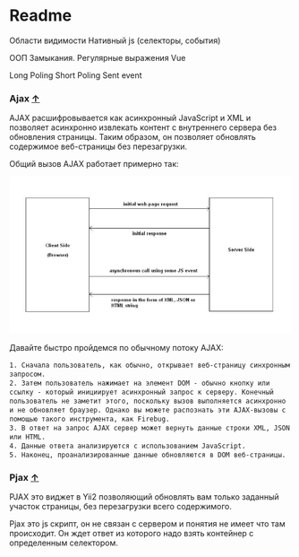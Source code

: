 # Readme


Области видимости
Нативный js (селекторы, события)


ООП
Замыкания.
Регулярные выражения
Vue

Long Poling
Short Poling
Sent event



### Ajax [&uarr;](#Other-tasks)

AJAX расшифровывается как асинхронный JavaScript и XML и позволяет асинхронно извлекать контент с внутреннего сервера без
обновления страницы. Таким образом, он позволяет обновлять содержимое веб-страницы без перезагрузки.

Общий вызов AJAX работает примерно так:

![](images/how-to-use-ajax-with-php-and-jquery.jpg)

Давайте быстро пройдемся по обычному потоку AJAX:

    1. Сначала пользователь, как обычно, открывает веб-страницу синхронным запросом.
    2. Затем пользователь нажимает на элемент DOM - обычно кнопку или ссылку - который инициирует асинхронный запрос к серверу. Конечный пользователь не заметит этого, поскольку вызов выполняется асинхронно и не обновляет браузер. Однако вы можете распознать эти AJAX-вызовы с помощью такого инструмента, как Firebug.
    3. В ответ на запрос AJAX сервер может вернуть данные строки XML, JSON или HTML.
    4. Данные ответа анализируются с использованием JavaScript.
    5. Наконец, проанализированные данные обновляются в DOM веб-страницы.

### Pjax [&uarr;](#Other-tasks)

PJAX это виджет в Yii2 позволяющий обновлять вам только заданный участок страницы, без перезагрузки всего содержимого.

Pjax это js скрипт, он не связан с сервером и понятия не имеет что там происходит.
Он ждет ответ из которого надо взять контейнер с определенным селектором.
